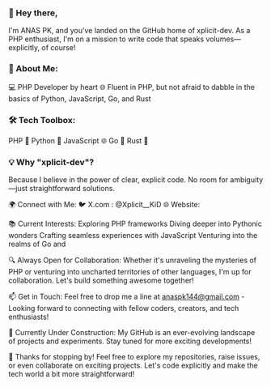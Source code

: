 ### 👋 Hey there, 
I'm ANAS PK, and you've landed on the GitHub home of xplicit-dev. As a PHP enthusiast, I'm on a mission to write code that speaks volumes—explicitly, of course!

### 🚀 About Me:
💻 PHP Developer by heart
🌐 Fluent in PHP, but not afraid to dabble in the basics of Python, JavaScript, Go, and Rust

### 🛠️ Tech Toolbox:
PHP 🐘
Python 🐍
JavaScript 🌐
Go 🚀
Rust 🦀

### 💡 Why "xplicit-dev"?
Because I believe in the power of clear, explicit code. No room for ambiguity—just straightforward solutions.

🌍 Connect with Me:
🐦 X.com : @Xplicit__KiD
🌐 Website: 

📚 Current Interests:
Exploring PHP frameworks
Diving deeper into Pythonic wonders
Crafting seamless experiences with JavaScript
Venturing into the realms of Go and 

🔍 Always Open for Collaboration:
Whether it's unraveling the mysteries of PHP or venturing into uncharted territories of other languages, I'm up for collaboration. Let's build something awesome together!

📫 Get in Touch:
Feel free to drop me a line at anaspk144@gmail.com - Looking forward to connecting with fellow coders, creators, and tech enthusiasts!

🚧 Currently Under Construction:
My GitHub is an ever-evolving landscape of projects and experiments. Stay tuned for more exciting developments!

🌟 Thanks for stopping by!
Feel free to explore my repositories, raise issues, or even collaborate on exciting projects. Let's code explicitly and make the tech world a bit more straightforward!
